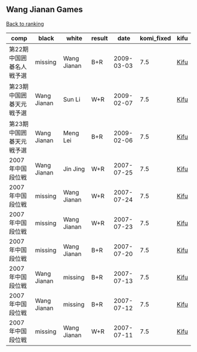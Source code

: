 ## Wang Jianan Games

[Back to ranking](index.md)




| **comp** | **black** | **white** | **result** | **date** | **komi_fixed** | **kifu** | 
| --- | --- | --- | --- | --- | --- | --- |
| 第22期中国囲碁名人戦予選 | missing | Wang Jianan | B+R | 2009-03-03 | 7.5 | [Kifu](https://kifudepot.net/kifucontents.php?id=yHOxIIvXGERZ7dTpD9mrmA%3D%3D) | 
| 第23期中国囲碁天元戦予選 | Wang Jianan | Sun Li | W+R | 2009-02-07 | 7.5 | [Kifu](https://kifudepot.net/kifucontents.php?id=PlbdWQh3wwHm4DvHfpY1YQ%3D%3D) | 
| 第23期中国囲碁天元戦予選 | Wang Jianan | Meng Lei | B+R | 2009-02-06 | 7.5 | [Kifu](https://kifudepot.net/kifucontents.php?id=OSTAnET0301CarnTVCFyEw%3D%3D) | 
| 2007年中国段位戦 | Wang Jianan | Jin Jing | W+R | 2007-07-25 | 7.5 | [Kifu](https://kifudepot.net/kifucontents.php?id=ViVH%2FJC8Tm4Jq7qnxcugUA%3D%3D) | 
| 2007年中国段位戦 | missing | Wang Jianan | W+R | 2007-07-24 | 7.5 | [Kifu](https://kifudepot.net/kifucontents.php?id=yctdj%2BIx8hOx2Yc%2FvX3Nww%3D%3D) | 
| 2007年中国段位戦 | missing | Wang Jianan | W+R | 2007-07-23 | 7.5 | [Kifu](https://kifudepot.net/kifucontents.php?id=rtpYm7zdFxeF4dy4%2BzsMrg%3D%3D) | 
| 2007年中国段位戦 | missing | Wang Jianan | B+R | 2007-07-20 | 7.5 | [Kifu](https://kifudepot.net/kifucontents.php?id=Z5a20j79dGK8AHD1aJ2law%3D%3D) | 
| 2007年中国段位戦 | Wang Jianan | missing | B+R | 2007-07-13 | 7.5 | [Kifu](https://kifudepot.net/kifucontents.php?id=IOi1zhmbPtGNsok6XfQhOQ%3D%3D) | 
| 2007年中国段位戦 | Wang Jianan | missing | B+R | 2007-07-12 | 7.5 | [Kifu](https://kifudepot.net/kifucontents.php?id=%2BMvPZEPviWsosyRpdhJpBQ%3D%3D) | 
| 2007年中国段位戦 | missing | Wang Jianan | W+R | 2007-07-11 | 7.5 | [Kifu](https://kifudepot.net/kifucontents.php?id=RAE8aOY%2FtZOMYbU5FuJ1cw%3D%3D) |




